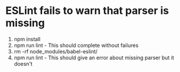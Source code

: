 # ESLint fails to warn that parser is missing

1. npm install
2. npm run lint - This should complete without failures
3. rm -rf node_modules/babel-eslint/
4. npm run lint - This should give an error about missing parser but it doesn't
